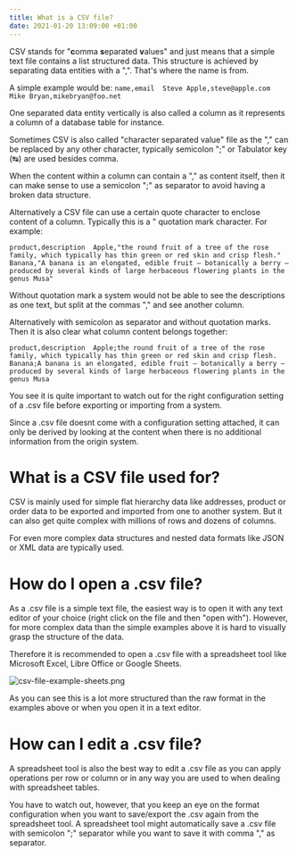 ```yaml
---
title: What is a CSV file?
date: 2021-01-20 13:09:00 +01:00
---
```


CSV stands for "**c**omma **s**eparated **v**alues" and just means that a simple text file contains a list structured data. This structure is achieved by separating data entities with a ",". That's where the name is from. 

A simple example would be:
`name,email 
Steve Apple,steve@apple.com 
Mike Bryan,mikebryan@foo.net`

One separated data entity vertically is also called a column as it represents a column of a database table for instance.

Sometimes CSV is also called "character separated value" file as the "," can be replaced by any other character, typically semicolon ";" or Tabulator key (↹) are used besides comma. 

When the content within a column can contain a "," as content itself, then it can make sense to use a semicolon ";" as separator to avoid having a broken data structure.

Alternatively a CSV file can use a certain quote character to enclose content of a column. Typically this is a " quotation mark character. For example:

`product,description 
Apple,"the round fruit of a tree of the rose family, which typically has thin green or red skin and crisp flesh." 
Banana,"A banana is an elongated, edible fruit – botanically a berry – produced by several kinds of large herbaceous flowering plants in the genus Musa"`

Without quotation mark a system would not be able to see the descriptions as one text, but split at the commas "," and see another column. 

Alternatively with semicolon as separator and without quotation marks. Then it is also clear what column content belongs together:

`product,description 
Apple;the round fruit of a tree of the rose family, which typically has thin green or red skin and crisp flesh. 
Banana;A banana is an elongated, edible fruit – botanically a berry – produced by several kinds of large herbaceous flowering plants in the genus Musa`

You see it is quite important to watch out for the right configuration setting of a .csv file before exporting or importing from a system.

Since a .csv file doesnt come with a configuration setting attached, it can only be derived by looking at the content when there is no additional information from the origin system.

# What is a CSV file used for?

CSV is mainly used for simple flat hierarchy data like addresses, product or order data to be exported and imported from one to another system. But it can also get quite complex with millions of rows and dozens of columns.

For even more complex data structures and nested data formats like JSON or XML data are typically used.


# How do I open a .csv file?

As a .csv file is a simple text file, the easiest way is to open it with any text editor of your choice (right click on the file and then "open with"). However, for more complex data than the simple examples above it is hard to visually grasp the structure of the data.

Therefore it is recommended to open a .csv file with a spreadsheet tool like Microsoft Excel, Libre Office or Google Sheets. 

![csv-file-example-sheets.png](/uploads/csv-file-example-sheets.png)

As you can see this is a lot more structured than the raw format in the examples above or when you open it in a text editor.

# How can I edit a .csv file?

A spreadsheet tool is also the best way to edit a .csv file as you can apply operations per row or column or in any way you are used to when dealing with spreadsheet tables.

You have to watch out, however, that you keep an eye on the format configuration when you want to save/export the .csv again from the spreadsheet tool. A spreadsheet tool might automatically save a .csv file with semicolon ";" separator while you want to save it with comma "," as separator.